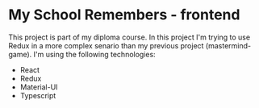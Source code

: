 # My School Remembers - frontend

This project is part of my diploma course. In this project I'm trying to use Redux in a more complex senario than my previous project (mastermind-game).
I'm using the following technologies:

- React
- Redux
- Material-UI
- Typescript
